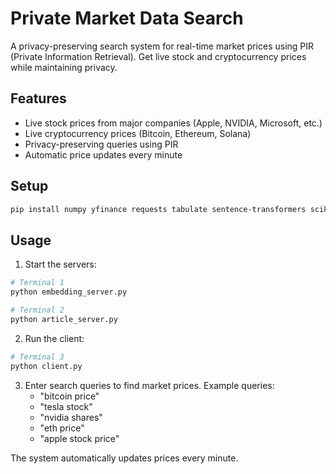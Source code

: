 # Private Market Data Search

A privacy-preserving search system for real-time market prices using PIR (Private Information Retrieval). Get live stock and cryptocurrency prices while maintaining privacy.

## Features
- Live stock prices from major companies (Apple, NVIDIA, Microsoft, etc.)
- Live cryptocurrency prices (Bitcoin, Ethereum, Solana)
- Privacy-preserving queries using PIR
- Automatic price updates every minute

## Setup

```bash
pip install numpy yfinance requests tabulate sentence-transformers scikit-learn
```

## Usage

1. Start the servers:
```bash
# Terminal 1
python embedding_server.py

# Terminal 2
python article_server.py
```

2. Run the client:
```bash
# Terminal 3
python client.py
```

3. Enter search queries to find market prices. Example queries:
   - "bitcoin price"
   - "tesla stock"
   - "nvidia shares"
   - "eth price"
   - "apple stock price"

The system automatically updates prices every minute. 